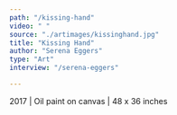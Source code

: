```yaml
---
path: "/kissing-hand"
video: " "
source: "./artimages/kissinghand.jpg"
title: "Kissing Hand"
author: "Serena Eggers"
type: "Art"
interview: "/serena-eggers"

---
```


2017 | Oil paint on canvas | 48 x 36 inches
